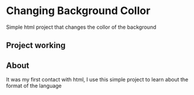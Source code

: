 # Changing Background Collor
Simple html project that changes the collor of the background

## Project working 


## About
It was my first contact with html, I use this simple project to learn about the format of the language
